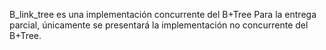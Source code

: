 B_link_tree es una implementación concurrente del B+Tree
Para la entrega parcial, únicamente se presentará la implementación no concurrente del B+Tree.
